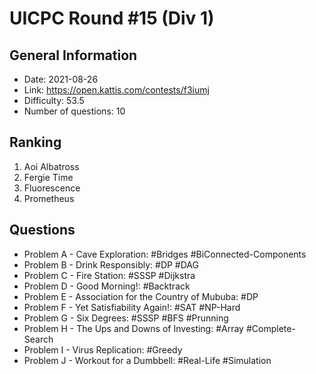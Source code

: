 # UICPC Round #15 (Div 1)
## General Information
- Date: 2021-08-26
- Link: https://open.kattis.com/contests/f3iumj
- Difficulty: 53.5
- Number of questions: 10
## Ranking
1. Aoi Albatross
2. Fergie Time
3. Fluorescence
4. Prometheus
## Questions
- Problem A - Cave Exploration: #Bridges #BiConnected-Components
- Problem B - Drink Responsibly: #DP #DAG
- Problem C - Fire Station: #SSSP #Dijkstra
- Problem D - Good Morning!: #Backtrack
- Problem E - Association for the Country of Mububa: #DP
- Problem F - Yet Satisfiability Again!: #SAT #NP-Hard
- Problem G - Six Degrees: #SSSP #BFS #Prunning
- Problem H - The Ups and Downs of Investing: #Array #Complete-Search
- Problem I - Virus Replication: #Greedy
- Problem J - Workout for a Dumbbell: #Real-Life #Simulation
